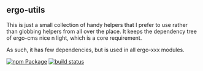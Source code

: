 ## ergo-utils

This is just a small collection of handy helpers that I prefer to use rather than globbing helpers from all over the place. It keeps the dependency tree of ergo-cms nice n light, which is a core requirement.

As such, it has few dependencies, but is used in all ergo-xxx modules.

[![npm Package](https://img.shields.io/npm/v/ergo-utils.svg)](https://www.npmjs.org/package/ergo-utils)
[![build status](https://secure.travis-ci.org/ergo-cms/ergo-utils.svg)](http://travis-ci.org/ergo-cms/ergo-utils)
